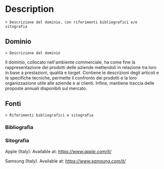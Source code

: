 # Description
    > Descrizione del dominio, con riferimenti bibliografici e/o sitografia

## Dominio
    > Descrizione del dominio
Il dominio, collocato nell'ambiente commerciale, ha come fine la rappresentazione dei prodotti delle aziende mettendoli in relazione 
tra loro in base a prestazioni, qualità e *target*. Contiene le descrizioni degli articoli e le specifiche tecniche, 
permette il confronto dei prodotti e la loro organizzazione utile alle aziende e ai clienti. Infine, mantiene traccia 
delle proposte annuali disponibili sul mercato.

## Fonti
    > Riferimenti bibliografici e sitografia

### Bibliografia

### Sitografia
Apple (Italy). Available at: *https://www.apple.com/it/*

Samsung (Italy). Available at: *https://www.samsung.com/it/*
